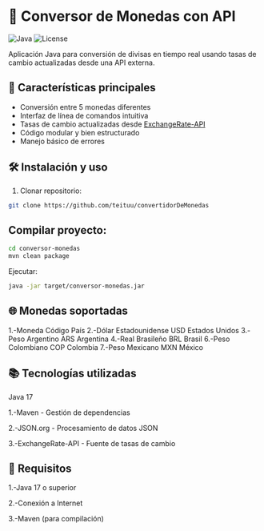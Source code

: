 # 💱 Conversor de Monedas con API

![Java](https://img.shields.io/badge/Java-17%2B-blue)
![License](https://img.shields.io/badge/License-MIT-green)

Aplicación Java para conversión de divisas en tiempo real usando tasas de cambio actualizadas desde una API externa.

## 🌟 Características principales
- Conversión entre 5 monedas diferentes
- Interfaz de línea de comandos intuitiva
- Tasas de cambio actualizadas desde [ExchangeRate-API](https://www.exchangerate-api.com)
- Código modular y bien estructurado
- Manejo básico de errores

## 🛠️ Instalación y uso
1. Clonar repositorio:
```bash
git clone https://github.com/teituu/convertidorDeMonedas
```

## Compilar proyecto:

```bash
cd conversor-monedas
mvn clean package
```
Ejecutar:

```bash
java -jar target/conversor-monedas.jar

```
## 🌐 Monedas soportadas
1.-Moneda	Código	País
2.-Dólar Estadounidense	USD	Estados Unidos
3.-Peso Argentino	ARS	Argentina
4.-Real Brasileño	BRL	Brasil
6.-Peso Colombiano	COP	Colombia
7.-Peso Mexicano	MXN	México

## 📚 Tecnologías utilizadas
Java 17

1.-Maven - Gestión de dependencias

2.-JSON.org - Procesamiento de datos JSON

3.-ExchangeRate-API - Fuente de tasas de cambio

## 📌 Requisitos
1.-Java 17 o superior

2.-Conexión a Internet

3.-Maven (para compilación)

